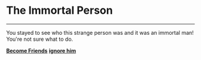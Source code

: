 # The Immortal Person

---

You stayed to see who this strange person was and it was an immortal man! You're not sure what to do. 

[**Become Friends**](help-escape.md)  [**ignore him**](find-way.md)
